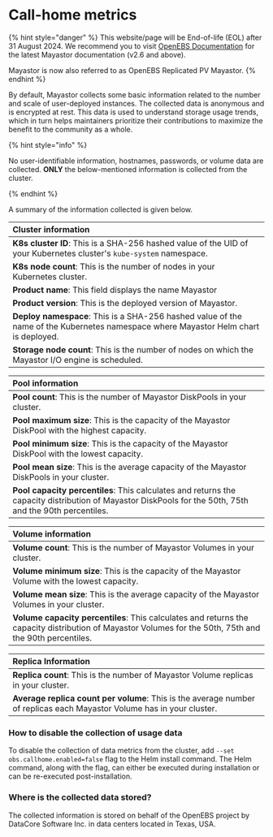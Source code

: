 # Call-home metrics 

{% hint style="danger" %}
This website/page will be End-of-life (EOL) after 31 August 2024. We recommend you to visit [OpenEBS Documentation](https://openebs.io/docs/user-guides/replicated-storage-user-guide/replicated-pv-mayastor/rs-installation) for the latest Mayastor documentation (v2.6 and above).
 
Mayastor is now also referred to as OpenEBS Replicated PV Mayastor.
{% endhint %}

 By default, Mayastor collects some basic information related to the number and scale of user-deployed instances. The collected data is anonymous and is encrypted at rest. This data is used to understand storage usage trends, which in turn helps maintainers prioritize their contributions to maximize the benefit to the community as a whole. 

{% hint style="info" %} 

No user-identifiable information, hostnames, passwords, or volume data are collected. **ONLY** the below-mentioned information is collected from the cluster. 

{% endhint %} 


A summary of the information collected is given below.

| **Cluster information** | 
| :--- | 
|**K8s cluster ID**: This is a SHA-256 hashed value of the UID of your Kubernetes cluster's `kube-system` namespace.| 
|**K8s node count**: This is the number of nodes in your Kubernetes cluster.| 
|**Product name**: This field displays the name Mayastor | 
|**Product version**: This is the deployed version of Mayastor.| 
|**Deploy namespace**: This is a SHA-256 hashed value of the  name of the  Kubernetes namespace where Mayastor Helm chart is deployed.| 
|**Storage node count**: This is the number of nodes on which the Mayastor I/O engine is scheduled.| 

 
 

|**Pool information**| 
| :--- | 
|**Pool count**: This is the number of Mayastor DiskPools in your cluster.| 
|**Pool maximum size**: This is the capacity of the Mayastor DiskPool with the highest capacity.| 
|**Pool minimum size**: This is the capacity of the Mayastor DiskPool with the lowest capacity.| 
|**Pool mean size**: This is the average capacity of the Mayastor DiskPools in your cluster.| 
|**Pool capacity percentiles**: This calculates and returns the capacity distribution of Mayastor DiskPools for the 50th, 75th and the 90th percentiles.| 

 
 
 

|**Volume information**| 
| :--- | 
|**Volume count**: This is the number of Mayastor Volumes in your cluster.| 
|**Volume minimum size**: This is the capacity of the Mayastor Volume with the lowest capacity.| 
|**Volume mean size**: This is the average capacity of the Mayastor Volumes in your cluster.| 
|**Volume capacity percentiles**: This calculates and returns the capacity distribution of Mayastor Volumes for the 50th, 75th and the 90th percentiles.| 

 
 

|**Replica Information**| 
| :--- | 
|**Replica count**: This is the number of Mayastor Volume replicas in your cluster.| 
|**Average replica count per volume**: This is the average number of replicas each Mayastor Volume has in your cluster.| 


### How to disable the collection of usage data

To disable the collection of data metrics from the cluster, add `--set obs.callhome.enabled=false` flag to the Helm install command. The Helm command, along with the flag, can either be executed during installation or can be re-executed post-installation.

### Where is the collected data stored?

The collected information is stored on behalf of the OpenEBS project by DataCore Software Inc. in data centers located in Texas, USA.
